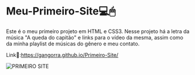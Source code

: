 # Meu-Primeiro-Site💻🖱
Este é o meu primeiro projeto em HTML e CSS3. Nesse projeto há a letra da música "A queda do capitão" e links para o vídeo da mesma, assim como da minha playlist de músicas do gênero e meu contato.

Link🔗:https://gangorra.github.io/Primeiro-Site/

![PRIMEIRO SITE](https://cdn.discordapp.com/attachments/868299459543592962/896020750144798720/1site.png)
